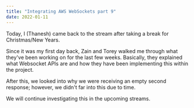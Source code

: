```yaml
---
title: "Integrating AWS WebSockets part 9"
date: 2022-01-11
---
```


Today, I (Thanesh) came back to the stream after taking a break for Christmas/New Years.

Since it was my first day back, Zain and Torey walked me through what they've been working on for the last few weeks. Basically, they explained what Websocket APIs are and how they have been implementing this within the project.

After this, we looked into why we were receiving an empty second response; however, we didn't far into this due to time.

We will continue investigating this in the upcoming streams.
